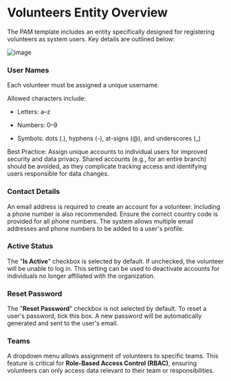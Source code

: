 # **Volunteers Entity Overview**

The PAM template includes an entity specifically designed for registering volunteers as system users. Key details are outlined below:



![image](https://github.com/user-attachments/assets/354c0ebf-50c7-42fe-b6fd-772a80eeec67)

### User Names

Each volunteer must be assigned a unique username. 

Allowed characters include:

 - Letters: a–z
 
 - Numbers: 0–9
 
 - Symbols: dots (.), hyphens (-), at-signs (@), and underscores (_)
 
Best Practice: Assign unique accounts to individual users for improved security and data privacy. Shared accounts (e.g., for an entire branch) should be avoided, as they complicate tracking access and identifying users responsible for data changes.


### Contact Details

An email address is required to create an account for a volunteer. Including a phone number is also recommended. Ensure the correct country code is provided for all phone numbers. The system allows multiple email addresses and phone numbers to be added to a user's profile.

### Active Status

The "**Is Active**" checkbox is selected by default. If unchecked, the volunteer will be unable to log in. This setting can be used to deactivate accounts for individuals no longer affiliated with the organization.

### Reset Password

The "**Reset Password**" checkbox is not selected by default. To reset a user's password, tick this box. A new password will be automatically generated and sent to the user's email.


### Teams 

A dropdown menu allows assignment of volunteers to specific teams. This feature is critical for **Role-Based Access Control (RBAC)**, ensuring volunteers can only access data relevant to their team or responsibilities.
